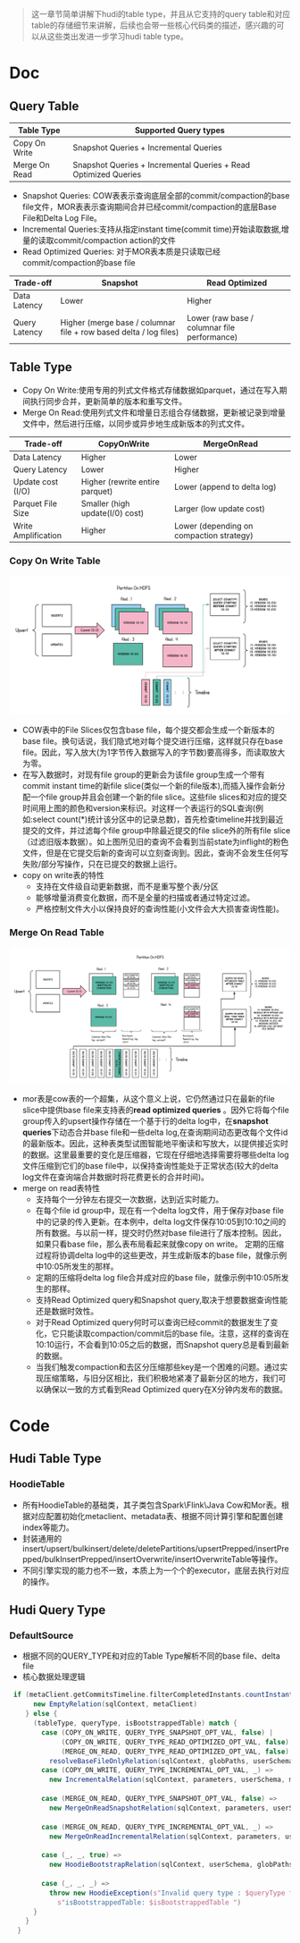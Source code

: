 >这一章节简单讲解下hudi的table type，并且从它支持的query table和对应table的存储细节来讲解，后续也会带一些核心代码类的描述，感兴趣的可以从这些类出发进一步学习hudi table type。

# Doc

## Query Table

| Table Type    | Supported Query types                                        |
| ------------- | ------------------------------------------------------------ |
| Copy On Write | Snapshot Queries + Incremental Queries                       |
| Merge On Read | Snapshot Queries + Incremental Queries + Read Optimized Queries |

* Snapshot Queries: COW表表示查询底层全部的commit/compaction的base file文件，MOR表表示查询期间合并已经commit/compaction的底层Base File和Delta Log File。
* Incremental Queries:支持从指定instant time(commit time)开始读取数据,增量的读取commit/compaction action的文件
* Read Optimized Queries: 对于MOR表本质是只读取已经commit/compaction的base file

| Trade-off     | Snapshot                                                     | Read Optimized                               |
| ------------- | ------------------------------------------------------------ | -------------------------------------------- |
| Data Latency  | Lower                                                        | Higher                                       |
| Query Latency | Higher (merge base / columnar file + row based delta / log files) | Lower (raw base / columnar file performance) |

## Table Type

* Copy On Write:使用专用的列式文件格式存储数据如parquet，通过在写入期间执行同步合并，更新简单的版本和重写文件。
* Merge On Read:使用列式文件和增量日志组合存储数据，更新被记录到增量文件中，然后进行压缩，以同步或异步地生成新版本的列式文件。

| Trade-off           | CopyOnWrite                     | MergeOnRead                              |
| ------------------- | ------------------------------- | ---------------------------------------- |
| Data Latency        | Higher                          | Lower                                    |
| Query Latency       | Lower                           | Higher                                   |
| Update cost (I/O)   | Higher (rewrite entire parquet) | Lower (append to delta log)              |
| Parquet File Size   | Smaller (high update(I/0) cost) | Larger (low update cost)                 |
| Write Amplification | Higher                          | Lower (depending on compaction strategy) |

### Copy On Write Table

![](../img/copy_on_write.png)

* COW表中的File Slices仅包含base file，每个提交都会生成一个新版本的base file。换句话说，我们隐式地对每个提交进行压缩，这样就只存在base file。因此，写入放大(为1字节传入数据写入的字节数)要高得多，而读取放大为零。
* 在写入数据时，对现有file group的更新会为该file group生成一个带有commit instant time的新file slice(类似一个新的file版本),而插入操作会新分配一个file group并且会创建一个新的file slice。这些file slices和对应的提交时间用上图的颜色和version来标识。对这样一个表运行的SQL查询(例如:select count(*)统计该分区中的记录总数)，首先检查timeline并找到最近提交的文件，并过滤每个file group中除最近提交的file slice外的所有file slice（过滤旧版本数据）。如上图所见旧的查询不会看到当前state为inflight的粉色文件，但是在它提交后新的查询可以立刻查询到。因此，查询不会发生任何写失败/部分写操作，只在已提交的数据上运行。
* copy on write表的特性
  * 支持在文件级自动更新数据，而不是重写整个表/分区
  * 能够增量消费变化数据，而不是全量的扫描或者通过特定过滤。
  * 严格控制文件大小以保持良好的查询性能(小文件会大大损害查询性能)。



### Merge On Read Table

![](../img/merge_on_read.png)

* mor表是cow表的一个超集，从这个意义上说，它仍然通过只在最新的file slice中提供base file来支持表的**read optimized queries** 。因外它将每个file group传入的upsert操作存储在一个基于行的delta log中，在**snapshot queries**下动态合并base file和一些delta log,在查询期间动态更改每个文件id的最新版本。因此，这种表类型试图智能地平衡读和写放大，以提供接近实时的数据。这里最重要的变化是压缩器，它现在仔细地选择需要将哪些delta log文件压缩到它们的base file中，以保持查询性能处于正常状态(较大的delta log文件在查询端合并数据时将花费更长的合并时间)。
* merge on read表特性
  * 支持每个一分钟左右提交一次数据，达到近实时能力。
  * 在每个file id group中，现在有一个delta log文件，用于保存对base file中的记录的传入更新。在本例中，delta log文件保存10:05到10:10之间的所有数据。与以前一样，提交时仍然对base file进行了版本控制。因此，如果只看base file，那么表布局看起来就像copy on write。
    定期的压缩过程将协调delta log中的这些更改，并生成新版本的base file，就像示例中10:05所发生的那样。
  * 定期的压缩将delta log file合并成对应的base file，就像示例中10:05所发生的那样。
  * 支持Read Optimized query和Snapshot query,取决于想要数据查询性能还是数据时效性。
  * 对于Read Optimized query何时可以查询已经commit的数据发生了变化，它只能读取compaction/commit后的base file。注意，这样的查询在10:10运行，不会看到10:05之后的数据，而Snapshot query总是看到最新的数据。
  * 当我们触发compaction和去区分压缩那些key是一个困难的问题。通过实现压缩策略，与旧分区相比，我们积极地紧凑了最新分区的地方，我们可以确保以一致的方式看到Read Optimized query在X分钟内发布的数据。

# Code

## Hudi Table Type

### HoodieTable

* 所有HoodieTable的基础类，其子类包含Spark\Flink\Java Cow和Mor表。根据对应配置初始化metaclient、metadata表、根据不同计算引擎和配置创建index等能力。
* 封装通用的insert/upsert/bulkinsert/delete/deletePartitions/upsertPrepped/insertPrepped/bulkInsertPrepped/insertOverwrite/insertOverwriteTable等操作。
* 不同引擎实现的能力也不一致，本质上为一个个的executor，底层去执行对应的操作。

## Hudi Query Type

### DefaultSource

* 根据不同的QUERY_TYPE和对应的Table Type解析不同的base file、delta file
* 核心数据处理逻辑

```scala
 if (metaClient.getCommitsTimeline.filterCompletedInstants.countInstants() == 0) {
      new EmptyRelation(sqlContext, metaClient)
    } else {
      (tableType, queryType, isBootstrappedTable) match {
        case (COPY_ON_WRITE, QUERY_TYPE_SNAPSHOT_OPT_VAL, false) |
             (COPY_ON_WRITE, QUERY_TYPE_READ_OPTIMIZED_OPT_VAL, false) |
             (MERGE_ON_READ, QUERY_TYPE_READ_OPTIMIZED_OPT_VAL, false) =>
          resolveBaseFileOnlyRelation(sqlContext, globPaths, userSchema, metaClient, parameters)
        case (COPY_ON_WRITE, QUERY_TYPE_INCREMENTAL_OPT_VAL, _) =>
          new IncrementalRelation(sqlContext, parameters, userSchema, metaClient)

        case (MERGE_ON_READ, QUERY_TYPE_SNAPSHOT_OPT_VAL, false) =>
          new MergeOnReadSnapshotRelation(sqlContext, parameters, userSchema, globPaths, metaClient)

        case (MERGE_ON_READ, QUERY_TYPE_INCREMENTAL_OPT_VAL, _) =>
          new MergeOnReadIncrementalRelation(sqlContext, parameters, userSchema, metaClient)

        case (_, _, true) =>
          new HoodieBootstrapRelation(sqlContext, userSchema, globPaths, metaClient, parameters)

        case (_, _, _) =>
          throw new HoodieException(s"Invalid query type : $queryType for tableType: $tableType," +
            s"isBootstrappedTable: $isBootstrappedTable ")
      }
    }
  }
```

